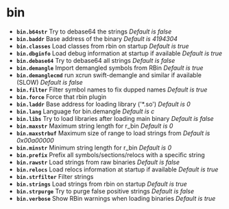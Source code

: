 <!-- TITLE: bin -->

# bin

- **`bin.b64str`** Try to debase64 the strings _Default is false_
- **`bin.baddr`** Base address of the binary _Default is 4194304_
- **`bin.classes`** Load classes from rbin on startup _Default is true_
- **`bin.dbginfo`** Load debug information at startup if available _Default is true_
- **`bin.debase64`** Try to debase64 all strings _Default is false_
- **`bin.demangle`** Import demangled symbols from RBin _Default is true_
- **`bin.demanglecmd`** run xcrun swift-demangle and similar if available (SLOW) _Default is false_
- **`bin.filter`** Filter symbol names to fix dupped names _Default is true_
- **`bin.force`** Force that rbin plugin
- **`bin.laddr`** Base address for loading library ('*.so') _Default is 0_
- **`bin.lang`** Language for bin.demangle _Default is c_
- **`bin.libs`** Try to load libraries after loading main binary _Default is false_
- **`bin.maxstr`** Maximum string length for r_bin _Default is 0_
- **`bin.maxstrbuf`** Maximum size of range to load strings from _Default is 0x00a00000_
- **`bin.minstr`** Minimum string length for r_bin _Default is 0_
- **`bin.prefix`** Prefix all symbols/sections/relocs with a specific string
- **`bin.rawstr`** Load strings from raw binaries _Default is false_
- **`bin.relocs`** Load relocs information at startup if available _Default is true_
- **`bin.strfilter`** Filter strings
- **`bin.strings`** Load strings from rbin on startup _Default is true_
- **`bin.strpurge`** Try to purge false positive strings _Default is false_
- **`bin.verbose`** Show RBin warnings when loading binaries _Default is true_

<p hidden>bin.b64str bin.baddr bin.classes bin.dbginfo bin.debase64 bin.demangle bin.demanglecmd bin.filter bin.force bin.laddr bin.lang bin.libs bin.maxstr bin.maxstrbuf bin.minstr bin.prefix bin.rawstr bin.relocs bin.strfilter bin.strings bin.strpurge bin.verbose</p>